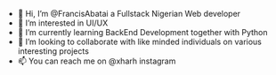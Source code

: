 - 👋 Hi, I’m @FrancisAbatai a Fullstack Nigerian Web developer
- 👀 I’m interested in UI/UX
- 🌱 I’m currently learning BackEnd Development together with Python
- 💞️ I’m looking to collaborate with like minded individuals on various interesting projects
- 📫 You can reach me on @xharh instagram

<!---
FrancisAbatai/FrancisAbatai is a ✨ special ✨ repository because its `README.md` (this file) appears on your GitHub profile.
You can click the Preview link to take a look at your changes.
--->
